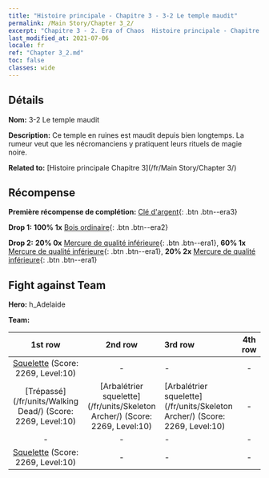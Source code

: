 ```yaml
---
title: "Histoire principale - Chapitre 3 - 3-2 Le temple maudit"
permalink: /Main Story/Chapter 3_2/
excerpt: "Chapitre 3 - 2. Era of Chaos  Histoire principale - Chapitre 3_2. 3-2 Le temple maudit"
last_modified_at: 2021-07-06
locale: fr
ref: "Chapter 3_2.md"
toc: false
classes: wide
---
```


## Détails

 **Nom:** 3-2 Le temple maudit

 **Description:** Ce temple en ruines est maudit depuis bien longtemps. La rumeur veut que les nécromanciens y pratiquent leurs rituels de magie noire.

 **Related to:** [Histoire principale Chapitre 3](/fr/Main Story/Chapter 3/)

## Récompense

 **Première récompense de complétion:** [Clé d'argent](/ItemsFR/con_693/){: .btn .btn--era3}

 **Drop 1:** **100% 1x** [Bois ordinaire](/ItemsFR/mat_7/){: .btn .btn--era2}

 **Drop 2:** **20% 0x** [Mercure de qualité inférieure](/ItemsFR/mat_2/){: .btn .btn--era1}, **60% 1x** [Mercure de qualité inférieure](/ItemsFR/mat_2/){: .btn .btn--era1}, **20% 2x** [Mercure de qualité inférieure](/ItemsFR/mat_2/){: .btn .btn--era1}


## Fight against Team
 **Hero:** h_Adelaide

 **Team:**


  | 1st row | 2nd row | 3rd row | 4th row |
  |:----:|:----:|:----|:----:|
  | [Squelette](/fr/units/Skeleton/) (Score: 2269, Level:10)  | - | - | - |
  | [Trépassé](/fr/units/Walking Dead/) (Score: 2269, Level:10)  | [Arbalétrier squelette](/fr/units/Skeleton Archer/) (Score: 2269, Level:10)  | [Arbalétrier squelette](/fr/units/Skeleton Archer/) (Score: 2269, Level:10)  | - |
  | - | - | - | - |
  | [Squelette](/fr/units/Skeleton/) (Score: 2269, Level:10)  | - | - | - |


